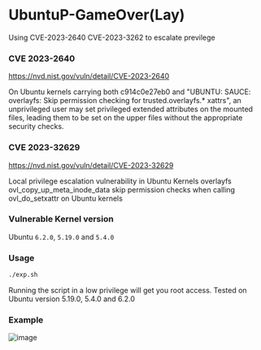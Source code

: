 # UbuntuP-GameOver(Lay)
Using CVE-2023-2640 CVE-2023-3262 to escalate previlege

### CVE 2023-2640
https://nvd.nist.gov/vuln/detail/CVE-2023-2640 

On Ubuntu kernels carrying both c914c0e27eb0 and "UBUNTU: SAUCE: overlayfs: Skip permission checking for trusted.overlayfs.* xattrs", an unprivileged user may set privileged extended attributes on the mounted files, leading them to be set on the upper files without the appropriate security checks.


### CVE 2023-32629
https://nvd.nist.gov/vuln/detail/CVE-2023-32629

Local privilege escalation vulnerability in Ubuntu Kernels overlayfs ovl_copy_up_meta_inode_data skip permission checks when calling ovl_do_setxattr on Ubuntu kernels

### Vulnerable Kernel version
Ubuntu `6.2.0`, `5.19.0` and `5.4.0`

### Usage
```sh
./exp.sh
```
Running the script in a low privilege will get you root access.
Tested on Ubuntu version 5.19.0, 5.4.0 and 6.2.0

### Example
![image](https://github.com/SanjayRagavendar/Ubuntu-GameOver-Lay/assets/91368803/98af437d-1d2e-4e60-a130-0c3d4755f6b0)
